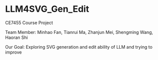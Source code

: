 # LLM4SVG_Gen_Edit
CE7455 Course Project

Team Member: Minhao Fan, Tianrui Ma, Zhanjun Mei, Shengming Wang, Haoran Shi

Our Goal: Exploring SVG generation and edit ability of LLM and trying to improve
